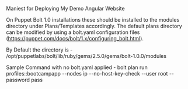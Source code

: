 Maniest for Deploying My Demo Angular Website

On Puppet Bolt 1.0 installations these should be installed to the modules directory under Plans/Templates accordingly. The default plans directory can be modified by using a bolt.yaml configuration files (https://puppet.com/docs/bolt/1.x/configuring_bolt.html).

By Default the directory is - /opt/puppetlabs/bolt/lib/ruby/gems/2.5.0/gems/bolt-1.0.0/modules

Sample Command with no bolt.yaml applied - bolt plan run profiles::bootcampapp --nodes ip --no-host-key-check --user root --password pass
